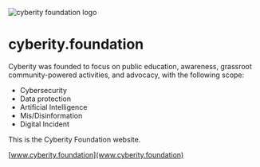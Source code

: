 ![cyberity foundation logo](https://www.cyberity.foundation/assets/img/logo_cyberity_vector_circle_trans_small.svg)


# cyberity.foundation

Cyberity was founded to focus on public education, awareness, grassroot community-powered activities, and advocacy, with the following scope:

- Cybersecurity
- Data protection
- Artificial Intelligence
- Mis/Disinformation
- Digital Incident

This is the Cyberity Foundation website.

[www.cyberity.foundation](www.cyberity.foundation)